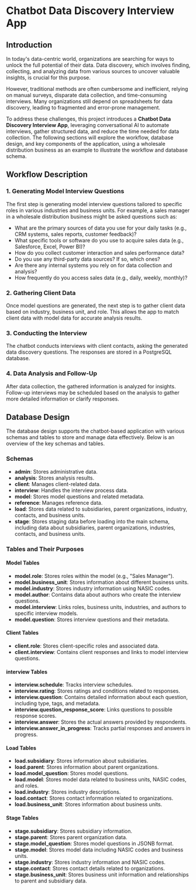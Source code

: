 # Chatbot Data Discovery Interview App

## Introduction

In today's data-centric world, organizations are searching for ways to unlock the full potential of their data. Data discovery, which involves finding, collecting, and analyzing data from various sources to uncover valuable insights, is crucial for this purpose.

However, traditional methods are often cumbersome and inefficient, relying on manual surveys, disparate data collection, and time-consuming interviews. Many organizations still depend on spreadsheets for data discovery, leading to fragmented and error-prone management.

To address these challenges, this project introduces a **Chatbot Data Discovery Interview App**, leveraging conversational AI to automate interviews, gather structured data, and reduce the time needed for data collection. The following sections will explore the workflow, database design, and key components of the application, using a wholesale distribution business as an example to illustrate the workflow and database schema.

## Workflow Description

### 1. Generating Model Interview Questions
The first step is generating model interview questions tailored to specific roles in various industries and business units. For example, a sales manager in a wholesale distribution business might be asked questions such as:

- What are the primary sources of data you use for your daily tasks (e.g., CRM systems, sales reports, customer feedback)?
- What specific tools or software do you use to acquire sales data (e.g., Salesforce, Excel, Power BI)?
- How do you collect customer interaction and sales performance data?
- Do you use any third-party data sources? If so, which ones?
- Are there any internal systems you rely on for data collection and analysis?
- How frequently do you access sales data (e.g., daily, weekly, monthly)?

### 2. Gathering Client Data
Once model questions are generated, the next step is to gather client data based on industry, business unit, and role. This allows the app to match client data with model data for accurate analysis results.

### 3. Conducting the Interview
The chatbot conducts interviews with client contacts, asking the generated data discovery questions. The responses are stored in a PostgreSQL database.

### 4. Data Analysis and Follow-Up
After data collection, the gathered information is analyzed for insights. Follow-up interviews may be scheduled based on the analysis to gather more detailed information or clarify responses.

## Database Design

The database design supports the chatbot-based application with various schemas and tables to store and manage data effectively. Below is an overview of the key schemas and tables.

### Schemas
- **admin**: Stores administrative data.
- **analysis**: Stores analysis results.
- **client**: Manages client-related data.
- **interview**: Handles the interview process data.
- **model**: Stores model questions and related metadata.
- **reference**: Manages reference data.
- **load**: Stores data related to subsidiaries, parent organizations, industry, contacts, and business units.
- **stage**: Stores staging data before loading into the main schema, including data about subsidiaries, parent organizations, industries, contacts, and business units.

### Tables and Their Purposes

#### Model Tables
- **model.role**: Stores roles within the model (e.g., "Sales Manager").
- **model.business_unit**: Stores information about different business units.
- **model.industry**: Stores industry information using NASIC codes.
- **model.author**: Contains data about authors who create the interview questions.
- **model.interview**: Links roles, business units, industries, and authors to specific interview models.
- **model.question**: Stores interview questions and their metadata.

#### Client Tables
- **client.role**: Stores client-specific roles and associated data.
- **client.interview**: Contains client responses and links to model interview questions.

#### interview Tables
- **interview.schedule**: Tracks interview schedules.
- **interview.rating**: Stores ratings and conditions related to responses.
- **interview.question**: Contains detailed information about each question, including type, tags, and metadata.
- **interview.question_response_score**: Links questions to possible response scores.
- **interview.answer**: Stores the actual answers provided by respondents.
- **interview.answer_in_progress**: Tracks partial responses and answers in progress.

#### Load Tables
- **load.subsidiary**: Stores information about subsidiaries.
- **load.parent**: Stores information about parent organizations.
- **load.model_question**: Stores model questions.
- **load.model**: Stores model data related to business units, NASIC codes, and roles.
- **load.industry**: Stores industry descriptions.
- **load.contact**: Stores contact information related to organizations.
- **load.business_unit**: Stores information about business units.

#### Stage Tables
- **stage.subsidiary**: Stores subsidiary information.
- **stage.parent**: Stores parent organization data.
- **stage.model_question**: Stores model questions in JSONB format.
- **stage.model**: Stores model data including NASIC codes and business units.
- **stage.industry**: Stores industry information and NASIC codes.
- **stage.contact**: Stores contact details related to organizations.
- **stage.business_unit**: Stores business unit information and relationships to parent and subsidiary data.


